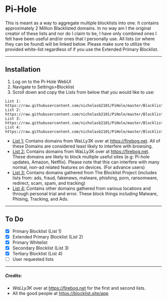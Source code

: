 # Pi-Hole

This is meant as a way to aggregate multiple blocklists into one. It contains approximately 2 Million Blacklisted domains. In no way am I the original creator of these lists and nor do I claim to be, I have only combined ones I felt have been useful and/or ones that I personally use. All lists (or where they can be found) will be linked below. Please make sure to utilize the provided white-list regardless of if you use the Extended Primary Blocklist.

---

## Installation
1. Log on to the Pi-Hole WebUI
2. Navigate to Settings>Blocklist
3. Scroll down and copy the Lists from below that you would like to use:
```
List 1: https://raw.githubusercontent.com/nicholasb2101/PiHole/master/Blocklists/Primary%20Blocklist.txt
List 2: https://raw.githubusercontent.com/nicholasb2101/PiHole/master/Blocklists/Extended%20Primary%20Blocklist.txt
List 3: https://raw.githubusercontent.com/nicholasb2101/PiHole/master/Blocklists/Secondary%20Blocklist.txt
List 4: https://raw.githubusercontent.com/nicholasb2101/PiHole/master/Blocklists/Tertiary%20Blocklist.txt
```
- [List 1:](https://raw.githubusercontent.com/nicholasb2101/PiHole/master/Blocklists/Primary%20Blocklist.txt) Contains domains from WaLLy3K over at https://firebog.net. All of these Domains are considered least likely to interfere with browsing.
- [List 2:](https://raw.githubusercontent.com/nicholasb2101/PiHole/master/Blocklists/Extended%20Primary%20Blocklist.txt) Contains domains from WaLLy3K over at https://firebog.net. These domains are likely to block multiple useful sites (e.g: Pi-hole updates, Amazon, Netflix). Please note that this can interfere with many normal, non-ad related features on devices. (For advance users)
- [List 3:](https://raw.githubusercontent.com/nicholasb2101/PiHole/master/Blocklists/Secondary%20Blocklist.txt) Contains domains gathered from The Blocklist Project (includes lists from: ads, fraud, fakenews, malware, phishing, porn, ransomware, redirect, scam, spam, and tracking)
- [List 4:](https://raw.githubusercontent.com/nicholasb2101/PiHole/master/Blocklists/Tertiary%20Blocklist.txt) Contains other domains gathered from various locations and through personal trial and error. These block things including Malware, Phising, Tracking, and Ads.
---

## To Do

- [x] Primary Blocklist (List 1)
- [x] Extended Primary Blocklist (List 2)
- [x] Primary Whitelist
- [x] Secondary Blocklist (List 3)
- [x] Tertiary Blocklist (List 4)
- [ ] User requested lists

---

##### Credits:
- *WaLLy3K* over at https://firebog.net for the first and second lists.
- All the good people at https://blocklist.site/app
